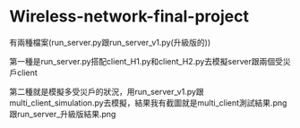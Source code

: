 # Wireless-network-final-project
有兩種檔案(run_server.py跟run_server_v1.py(升級版的))

第一種是run_server.py搭配client_H1.py和client_H2.py去模擬server跟兩個受災戶client

第二種就是模擬多受災戶的狀況，用run_server_v1.py跟multi_client_simulation.py去模擬，結果我有截圖就是multi_client測試結果.png跟run_server_升級版結果.png
